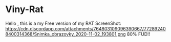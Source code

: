 # Viny-Rat
Hello , this is a my Free version of my RAT
ScreenShot: https://cdn.discordapp.com/attachments/764803109096390667/772892408400314368/Snimka_obrazovky_2020-11-02_193801.png
80% FUD!!
